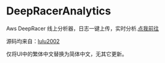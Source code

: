 # DeepRacerAnalytics
<p>Aws DeepRacer 线上分析器，日志一键上传，实时分析.<a href="https://deepracer.lijinhong.cn/">点我前往</a></p>
<p>源码均来自：<a href="https://github.com/lulu2002/DeepRacerAnalytics/">lulu2002</a></p>
<p>仅将UI中的繁体中文替换为简体中文，无其它更新。 </p>
